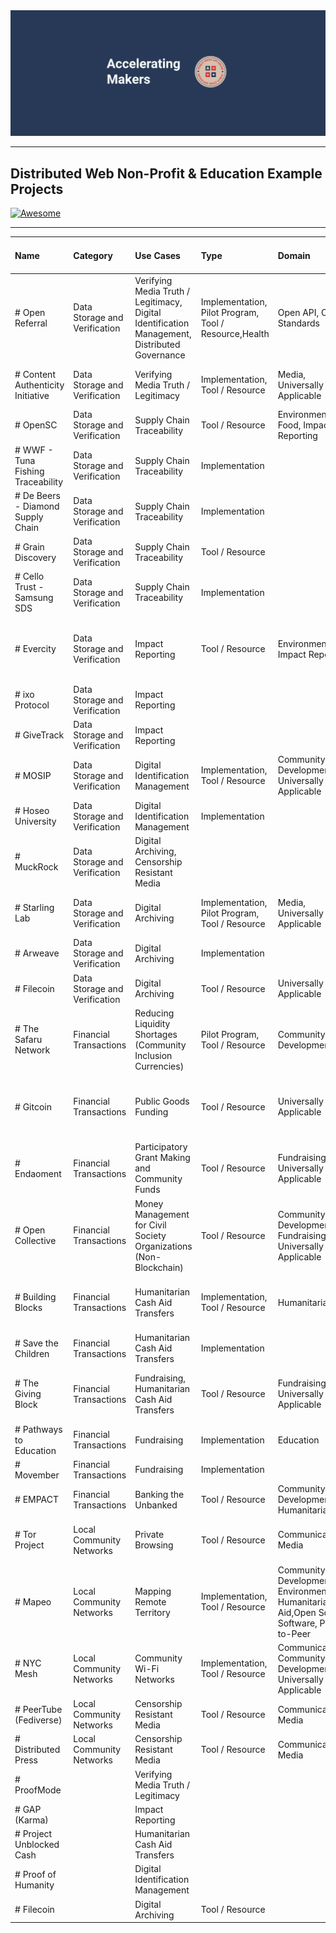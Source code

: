 <div align=center>
	<img src=media/Accel-Makers-Notion-Banner2.png alt=Public Good App House - Accelerating Makers>
</div>

---

## Distributed Web Non-Profit & Education Example Projects

[![Awesome](https://awesome.re/badge.svg)](https://awesome.re)

---

Name|Category|Use Cases|Type|Domain|DWeb Technology Used|Project Status|URL|
|:--- |:--- |:--- |:--- |:--- |:--- |:--- |:--- |
|# Open Referral|Data Storage and Verification|Verifying Media Truth / Legitimacy, Digital Identification Management, Distributed Governance|Implementation, Pilot Program, Tool / Resource,Health|Open API, Open Standards||Active|https://openreferral.org/|
|# Content Authenticity Initiative|Data Storage and Verification|Verifying Media Truth / Legitimacy|Implementation, Tool / Resource|Media, Universally Applicable|Content ID, Open Source Software, Open Standards|Active|https://contentauthenticity.org/|
|# OpenSC|Data Storage and Verification|Supply Chain Traceability|Tool / Resource|Environment, Food, Impact Reporting|Blockchain, Smart Contract|Active|https://opensc.org|
|# WWF - Tuna Fishing Traceability|Data Storage and Verification|Supply Chain Traceability|Implementation|||Appears Inactive|https://theconversation.com/how-blockchain-is-strengthening-tuna-traceability-to-combat-illegal-fishing-89965|
|# De Beers - Diamond Supply Chain|Data Storage and Verification|Supply Chain Traceability|Implementation||||https://www.debeersgroup.com/media/company-news/2022/de-beers-group-introduces-worlds-first-blockchain-backed-diamond-source-platform-at-scale|
|# Grain Discovery|Data Storage and Verification|Supply Chain Traceability|Tool / Resource||||https://graindiscovery.com/home|
|# Cello Trust - Samsung SDS|Data Storage and Verification|Supply Chain Traceability|Implementation|||Active|https://www.samsungsds.com/en/blockchain-logistics-platform/cello-trust.html|
|# Evercity|Data Storage and Verification|Impact Reporting|Tool / Resource|Environment, Impact Reporting|Blockchain, Cryptocurrency / Tokens, Digital Wallet, NFT, Smart Contract|Active|https://evercity.io/|
|# ixo Protocol|Data Storage and Verification|Impact Reporting|||||https://www.ixo.world/|
|# GiveTrack|Data Storage and Verification|Impact Reporting||||Active|https://www.givetrack.org|
|# MOSIP|Data Storage and Verification|Digital Identification Management|Implementation, Tool / Resource|Community Development, Universally Applicable|Open API, Open Source Software, Open Standards|Active|https://www.mosip.io/|
|# Hoseo University|Data Storage and Verification|Digital Identification Management|Implementation||||https://crypto.news/hoseo-university-south-korea-nft-degree-diploma-certificates-2830/|
|# MuckRock|Data Storage and Verification|Digital Archiving, Censorship Resistant Media|||||https://www.muckrock.com/|
|# Starling Lab|Data Storage and Verification|Digital Archiving|Implementation, Pilot Program, Tool / Resource|Media, Universally Applicable|Blockchain, Content ID, Open Source Software|Active|https://www.starlinglab.org/|
|# Arweave|Data Storage and Verification|Digital Archiving|Implementation|||Active|https://www.arweave.org/|
|# Filecoin|Data Storage and Verification|Digital Archiving|Tool / Resource|Universally Applicable||Active|https://filecoin.io/|
|# The Safaru Network|Financial Transactions|Reducing Liquidity Shortages (Community Inclusion Currencies)|Pilot Program, Tool / Resource|Community Development|Blockchain, Cryptocurrency / Tokens, Digital Wallet, Smart Contract|Active|https://www.grassrootseconomics.org/pages/sarafu-network|
|# Gitcoin|Financial Transactions|Public Goods Funding|Tool / Resource|Universally Applicable|Blockchain, Cryptocurrency / Tokens, DAO, Digital Wallet, Ethereum, Smart Contract|Active|https://www.gitcoin.co/|
|# Endaoment|Financial Transactions|Participatory Grant Making and Community Funds|Tool / Resource|Fundraising, Universally Applicable|Blockchain, Cryptocurrency / Tokens, DAO, NFT, Smart Contract|Active|https://endaoment.org/|
|# Open Collective|Financial Transactions|Money Management for Civil Society Organizations (Non-Blockchain) |Tool / Resource|Community Development, Fundraising, Universally Applicable|Open Source Software|Active|https://opencollective.com/|
|# Building Blocks|Financial Transactions|Humanitarian Cash Aid Transfers|Implementation, Tool / Resource|Humanitarian Aid|Blockchain, Cryptocurrency / Tokens, Digital Wallet, Smart Contract|Active|https://innovation.wfp.org/project/building-blocks|
|# Save the Children|Financial Transactions|Humanitarian Cash Aid Transfers|Implementation||||https://www.savethechildren.org/us/about-us/media-and-news/2022-press-releases/save-the-children-raises-crypto-to-support-ukraine|
|# The Giving Block|Financial Transactions|Fundraising, Humanitarian Cash Aid Transfers|Tool / Resource|Fundraising, Universally Applicable|Blockchain, Cryptocurrency / Tokens, Digital Wallet, Smart Contract|Active|https://thegivingblock.com/|
|# Pathways to Education|Financial Transactions|Fundraising|Implementation|Education|||https://www.pathwaystoeducation.ca/donate-bitcoin/|
|# Movember|Financial Transactions|Fundraising|Implementation||||https://us.movember.com/story/world-s-first-non-fungible-testicles-nft-tokens|
|# EMPACT|Financial Transactions|Banking the Unbanked|Tool / Resource|Community Development, Humanitarian Aid|Blockchain| Cryptocurrency / Tokens, Digital Wallet, Smart Contract|Active|https://innovation.wfp.org/project/empact|
|# Tor Project|Local Community Networks|Private Browsing|Tool / Resource|Communications, Media|Onion Routing, Open Source Software, Peer-to-Peer|Active|https://www.torproject.org/|
|# Mapeo|Local Community Networks|Mapping Remote Territory|Implementation, Tool / Resource|Community Development, Environment, Humanitarian Aid,Open Source Software, Peer-to-Peer|Active|https://www.digital-democracy.org/mapeo|
|# NYC Mesh|Local Community Networks|Community Wi-Fi Networks|Implementation, Tool / Resource|Communications, Community Development, Universally Applicable|Peer-to-Peer|Active|https://www.nycmesh.net/|
|# PeerTube (Fediverse)|Local Community Networks|Censorship Resistant Media |Tool / Resource|Communications, Media|Fediverse|Active|https://joinpeertube.org/en_US|
|# Distributed Press|Local Community Networks|Censorship Resistant Media |Tool / Resource|Communications, Media|Open Source Software, Peer-to-Peer|Active|https://distributed.press/|
|# ProofMode||Verifying Media Truth / Legitimacy||||Active|https://proofmode.org|
|# GAP (Karma)||Impact Reporting||||Active|https://gap.karmahq.xyz/|
|# Project Unblocked Cash||Humanitarian Cash Aid Transfers||||||
|# Proof of Humanity||Digital Identification Management|||||https://proofofhumanity.id|
|# Filecoin||Digital Archiving|Tool / Resource|||Active|https://filecoin.io
